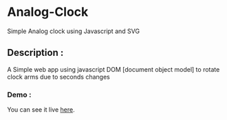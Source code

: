 # Analog-Clock
Simple Analog clock using Javascript and SVG

## Description :
A Simple web app using javascript DOM [document object model] to rotate clock arms due to seconds changes

### Demo :
You can see it live [here](https://hanay0.github.io/Analog-Clock/).
